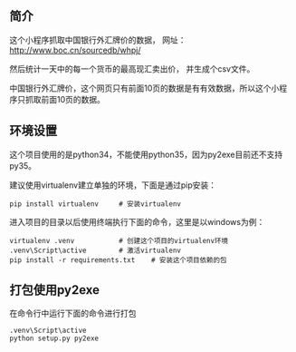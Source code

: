 ## 简介
这个小程序抓取中国银行外汇牌价的数据， 网址：http://www.boc.cn/sourcedb/whpj/

然后统计一天中的每一个货币的最高现汇卖出价， 并生成个csv文件。

中国银行外汇牌价，这个网页只有前面10页的数据是有有效数据，所以这个小程序只抓取前面10页的数据。

## 环境设置

这个项目使用的是python34，不能使用python35，因为py2exe目前还不支持py35。

建议使用virtualenv建立单独的环境，下面是通过pip安装：
```
pip install virtualenv     # 安装virtualenv
```

进入项目的目录以后使用终端执行下面的命令，这里是以windows为例：
```
virtualenv .venv           # 创建这个项目的virtualenv环境
.venv\Script\active        # 激活virtualenv
pip install -r requirements.txt    # 安装这个项目依赖的包
```

## 打包使用py2exe

在命令行中运行下面的命令进行打包
```
.venv\Script\active
python setup.py py2exe
```